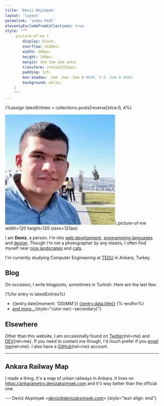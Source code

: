 ```yaml
---
title: 'Deniz Akşimşek'
layout: 'layout'
permalink: 'index.html'
eleventyExcludeFromCollections: true
style: """
    .picture-of-me {
        display: block;
        overflow: hidden;
        width: 100px;
        height: 100px;
        margin: 3em 1em 2em auto;
        transform: rotateZ(5deg);
        padding: 1ch;
        box-shadow: .1em .5em .5em 0 #888, 0 0 .2em 0 #888;
        background: white;
    }
    """
---
```


{%assign latestEntries = collections.posts|reverse|slice:0, 4%}


![A picture of me](/assets/me.jpeg){.picture-of-me width=120 height=120 sizes=120px}

I am **Deniz**, a person. I'm into [web development], [programming languages] and [design]. Though I'm not a photographer by any means, I often find myself near [nice landscapes] and [cats].


I'm currently studying Computer Engineering at [TEDU] in Ankara, Turkey.

## Blog

On occasion, I write blogposts, sometimes in Turkish. Here are the last few:

{%for entry in latestEntries%}
- <time>{{entry.date|moment: 'DD/MM'}}</time> [{{entry.data.title}}]({{entry.url|url}})
{%-endfor%}
- [and more...](/archive/){style="color:var(--secondary)"}

## Elsewhere

Other than this website, I am occasionally found on [Twitter]{rel=me} and [DEV]{rel=me}. If you need to contact me though, I'd much prefer if you [email me]{rel=me}. I also have a [GitHub]{rel=me} account.

* * *

## Ankara Railway Map

I made a thing. It's a map of urban railways in Ankara. It lives on <https://ankarametro.denizaksimsek.com> and it's way better than the official one.

--- Deniz Akşimşek <<deniz@denizaksimsek.com>> {style="text-align: end"}

[web development]:        /archive/website/
[programming languages]:  /archive/pl/
[design]:                   /archive/design/
[nice landscapes]:        /archive/place/
[cats]:                   //cats.denizaksimsek.com
[TEDU]:                   //www.tedu.edu.tr/
[Links]:                  /links/
[Twitter]:                //twitter.com/DenizAksimsek/
[DEV]:                    //dev.to/dza/
[email me]:               mailto:deniz@denizaksimsek.com
[GitHub]:                 //github.com/DenizAksimsek/
